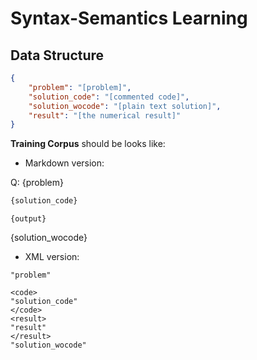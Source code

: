 # Syntax-Semantics Learning

## Data Structure

```json
{
    "problem": "[problem]",
    "solution_code": "[commented code]",
    "solution_wocode": "[plain text solution]",
    "result": "[the numerical result]"
}
```

**Training Corpus** should be looks like:

- Markdown version:

Q: {problem}

```python
{solution_code}
```
```output
{output}
```

{solution_wocode}


- XML version: 

```
"problem"

<code>
"solution_code"
</code>
<result>
"result"
</result>
"solution_wocode"
```
